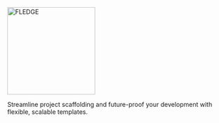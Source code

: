 <picture>
   <source media="(prefers-color-scheme: dark)" srcset="https://unpkg.com/fledge@latest/docs/fledge-white.svg">
   <img loading="lazy" src="https://unpkg.com/fledge@latest/docs/fledge-black.svg" width="auto" height="200px" alt="FLEDGE">
</picture>

<br>

Streamline project scaffolding and future-proof your development with flexible, scalable templates.
